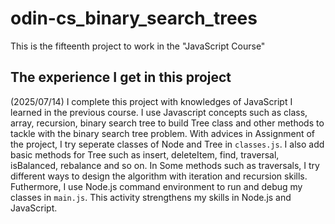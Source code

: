 # odin-cs_binary_search_trees

This is the fifteenth project to work in the "JavaScript Course"

## The experience I get in this project

(2025/07/14) I complete this project with knowledges of JavaScript I learned in the previous course. I use Javascript concepts such as class, array, recursion, binary search tree to build Tree class and other methods to tackle with the binary search tree problem. With advices in Assignment of the project, I try seperate classes of Node and Tree in `classes.js`. I also add basic methods for Tree such as insert, deleteItem, find, traversal, isBalanced, rebalance and so on. In Some methods such as traversals, I try different ways to design the algorithm with iteration and recursion skills. Futhermore, I use Node.js command environment to run and debug my classes in `main.js`. This activity strengthens my skills in Node.js and JavaScript.
